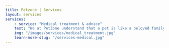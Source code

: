 ```yaml
---
title: Petzone | Services
layout: services
services: 
	- service: "Medical treatment & advice"
	text: "We at PetZone understand that a pet is like a beloved family member. Our skilled veterinarians are able to determine the cause of an illness effectively and efficiently, not only to help your pet but also to put your mind at ease."
	img: "/images/services/medical_treatment.jpg"
	learn-more-slug: "/services-medical.jpg"
---
```

